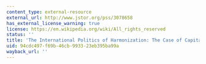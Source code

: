 ```yaml
---
content_type: external-resource
external_url: http://www.jstor.org/pss/3078658
has_external_license_warning: true
license: https://en.wikipedia.org/wiki/All_rights_reserved
status: ''
title: 'The International Politics of Harmonization: The Case of Capital Market Regulation'
uid: 94cdc497-f69b-46cb-9933-23eb395ba99a
wayback_url: ''
---
```


